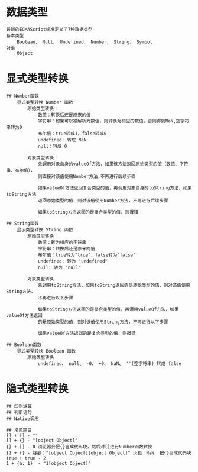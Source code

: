 # 数据类型
    最新的ECMAScript标准定义了7种数据类型
    基本类型
        Boolean、 Null、 Undefined、 Number、 String、 Symbol
    对象
        Object

# 显式类型转换
    ## Number函数
        显式类型转换 Number 函数
            原始类型转换：
                数值：转换后还是原来的值
                字符串：如果可以被解析为数值，则转换为相应的数值，否则得到NaN,空字符串转为0
                布尔值：true转成1，false转成0
                undefined: 转成 NaN
                null：转成 0

            对象类型转换：
                先调用对象自身的valueOf方法，如果该方法返回原始类型的值（数值、字符串、布尔值），
                则直接对该值使用Number方法,不再进行后续步骤

                如果valueOf方法返回复合类型的值，再调用对象自身的toString方法，如果toString方法
                返回原始类型的值，则对该值使用Number方法，不再进行后续步骤

                如果toString方法返回的是复合类型的值，则报错

    ## String函数
        显示类型转换 String 函数
            原始类型转换：
                数值：转为相应的字符串
                字符串：转换后还是原来的值
                布尔值：true转为"true"，false转为"false"
                undefined: 转为 "undefined"
                null: 转为 "null"

            对象类型转换
                先调用toString方法，如果toString返回的是原始类型的值，则对该值使用String方法，
                不再进行以下步骤

                如果toString方法返回的是复合类型的值，再调用valueOf方法，如果valueOf方法返回
                的是原始类型的值，则对该值使用String方法，不再进行以下步骤

                如果valueOf方法返回的是复合类型的值，则报错

    ## Boolean函数
        显式类型转换 Boolean 函数
            原始类型转换
                undefined、 null、 -0、 +0、 NaN、 ''(空字符串) 转成 false

# 隐式类型转换
    ## 四则运算
    ## 判断语句
    ## Native调用

    ## 常见题目
    [] + [] - ""
    [] + {} - "[object Object]"
    {} + [] - 0 浏览器会把{}当成代码块，然后对[]进行Number函数转换
    {} + {} - 谷歌："[object Object][object Object]" 火狐：NaN  把{}当成代码块
    true + true - 2
    1 + {a: 1}  - "1[object Object]"

